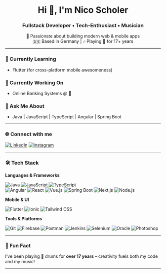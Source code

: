 <h1 align="center">Hi 👋, I'm Nico Scholer</h1>
<h3 align="center">Fullstack Developer • Tech-Enthusiast • Musician</h3>

<p align="center">  
  🚀 Passionate about building modern web & mobile apps<br/>
  🇩🇪 Based in Germany | 🎶 Playing 🥁 for 17+ years
</p>

---

### 🧠 Currently Learning
- Flutter (for cross-platform mobile awesomeness)

### 💼 Currently Working On
- Online Banking Systems @ 🏦

### 💬 Ask Me About
- Java | JavaScript | TypeScript | Angular | Spring Boot

---

### 🌐 Connect with me

[![LinkedIn](https://img.shields.io/badge/LinkedIn-blue?logo=linkedin&logoColor=white)](https://linkedin.com/in/nico-scholer-61937823a)
[![Instagram](https://img.shields.io/badge/Instagram-E4405F?logo=instagram&logoColor=white)](https://instagram.com/nicshlr)

---

### 🛠️ Tech Stack

**Languages & Frameworks**  

![Java](https://img.shields.io/badge/Java-ED8B00?logo=java&logoColor=white)
![JavaScript](https://img.shields.io/badge/JavaScript-F7DF1E?logo=javascript&logoColor=black)
![TypeScript](https://img.shields.io/badge/TypeScript-007ACC?logo=typescript&logoColor=white)  
![Angular](https://img.shields.io/badge/Angular-DD0031?logo=angular&logoColor=white)
![React](https://img.shields.io/badge/React-20232A?logo=react&logoColor=61DAFB)
![Vue.js](https://img.shields.io/badge/Vue.js-35495E?logo=vue.js&logoColor=4FC08D)
![Spring Boot](https://img.shields.io/badge/Spring_Boot-6DB33F?logo=springboot&logoColor=white)
![Next.js](https://img.shields.io/badge/Next.js-000000?logo=nextdotjs&logoColor=white)
![Node.js](https://img.shields.io/badge/Node.js-339933?logo=node.js&logoColor=white)

**Mobile & UI**  

![Flutter](https://img.shields.io/badge/Flutter-02569B?logo=flutter&logoColor=white)
![Ionic](https://img.shields.io/badge/Ionic-3880FF?logo=ionic&logoColor=white)
![Tailwind CSS](https://img.shields.io/badge/Tailwind_CSS-38B2AC?logo=tailwind-css&logoColor=white)

**Tools & Platforms**  

![Git](https://img.shields.io/badge/Git-F05032?logo=git&logoColor=white)
![Firebase](https://img.shields.io/badge/Firebase-FFCA28?logo=firebase&logoColor=black)
![Postman](https://img.shields.io/badge/Postman-FF6C37?logo=postman&logoColor=white)
![Jenkins](https://img.shields.io/badge/Jenkins-D24939?logo=jenkins&logoColor=white)
![Selenium](https://img.shields.io/badge/Selenium-43B02A?logo=selenium&logoColor=white)
![Oracle](https://img.shields.io/badge/Oracle-F80000?logo=oracle&logoColor=white)
![Photoshop](https://img.shields.io/badge/Photoshop-31A8FF?logo=adobephotoshop&logoColor=white)

---

### 🎵 Fun Fact
I’ve been playing 🥁 drums for **over 17 years** – creativity fuels both my code and my music!

---

<!-- GitHub Stats (Optional) -->
<!--
<p align="center">
  <img src="https://github-readme-stats.vercel.app/api?username=Brombah&show_icons=true&theme=radical" alt="GitHub stats" />
</p>
-->
